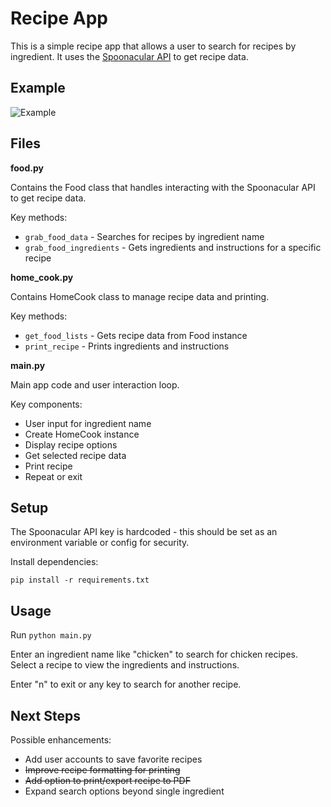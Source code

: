 # Recipe App

This is a simple recipe app that allows a user to search for recipes by ingredient. It uses the [Spoonacular API](https://spoonacular.com/food-api) to get recipe data.

## Example

![Example](https://github.com/adamgonzo/Recipes_from_terminal/assets/86032875/c0c6d92b-b1f9-4187-b133-930afb846a87)


## Files

**food.py**

Contains the Food class that handles interacting with the Spoonacular API to get recipe data.

Key methods:

- `grab_food_data` - Searches for recipes by ingredient name
- `grab_food_ingredients` - Gets ingredients and instructions for a specific recipe

**home_cook.py**

Contains HomeCook class to manage recipe data and printing.

Key methods:

- `get_food_lists` - Gets recipe data from Food instance
- `print_recipe` - Prints ingredients and instructions

**main.py**

Main app code and user interaction loop.

Key components:

- User input for ingredient name
- Create HomeCook instance
- Display recipe options
- Get selected recipe data
- Print recipe
- Repeat or exit

## Setup

The Spoonacular API key is hardcoded - this should be set as an environment variable or config for security.

Install dependencies:

```
pip install -r requirements.txt
```

## Usage

Run `python main.py`

Enter an ingredient name like "chicken" to search for chicken recipes. Select a recipe to view the ingredients and instructions.

Enter "n" to exit or any key to search for another recipe.

## Next Steps

Possible enhancements:

- Add user accounts to save favorite recipes
- ~~Improve recipe formatting for printing~~
- ~~Add option to print/export recipe to PDF~~
- Expand search options beyond single ingredient
